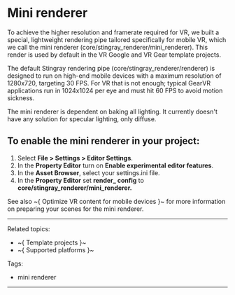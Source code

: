 # Mini renderer

To achieve the higher resolution and framerate required for VR, we built a special, lightweight rendering pipe tailored specifically for mobile VR, which we call the mini renderer (core/stingray_renderer/mini_renderer). This render is used by default in the VR Google and VR Gear template projects.

The default Stingray rendering pipe (core/stingray_renderer/renderer) is designed to run on high-end mobile devices with a maximum resolution of 1280x720, targeting 30 FPS. For VR that is not enough; typical GearVR applications run in 1024x1024 per eye and must hit 60 FPS to avoid motion sickness.

The mini renderer is dependent on baking all lighting. It currently doesn't have any solution for specular lighting, only diffuse.

## To enable the mini renderer in your project:

  1. Select **File > Settings > Editor Settings**.
  2. In the **Property Editor** turn on **Enable experimental editor features**.
  3. In the **Asset Browser**, select your settings.ini file.
  4. In the **Property Editor** set **render_ config** to **core/stingray_renderer/mini_renderer.**

See also ~{ Optimize VR content for mobile devices }~ for more information on preparing your scenes for the mini renderer.

---
Related topics:

- ~{ Template projects }~
- ~{ Supported platforms }~

Tags:
- mini renderer
---

